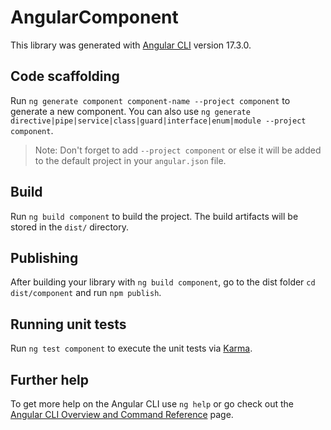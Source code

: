 # AngularComponent

This library was generated with [Angular CLI](https://github.com/angular/angular-cli) version 17.3.0.

## Code scaffolding

Run `ng generate component component-name --project component` to generate a new component. You can also use `ng generate directive|pipe|service|class|guard|interface|enum|module --project component`.
> Note: Don't forget to add `--project component` or else it will be added to the default project in your `angular.json` file.

## Build

Run `ng build component` to build the project. The build artifacts will be stored in the `dist/` directory.

## Publishing

After building your library with `ng build component`, go to the dist folder `cd dist/component` and run `npm publish`.

## Running unit tests

Run `ng test component` to execute the unit tests via [Karma](https://karma-runner.github.io).

## Further help

To get more help on the Angular CLI use `ng help` or go check out the [Angular CLI Overview and Command Reference](https://angular.io/cli) page.
